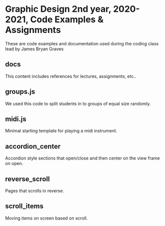 # Graphic Design 2nd year, 2020-2021, Code Examples & Assignments

These are code examples and documentation used during the coding class lead by James Bryan Graves

## docs

This content includes references for lectures, assignments, etc..

## groups.js

We used this code to split students in to groups of equal size randomly.

## midi.js

Minimal starting template for playing a midi instrument.

## accordion\_center

Accordion style sections that open/close and then center on the view frame on open.

## reverse\_scroll

Pages that scrolls in reverse.

## scroll\_items

Moving items on screen based on scroll.

